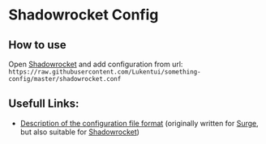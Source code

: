 # Shadowrocket Config

## How to use
Open [Shadowrocket](https://www.shadowrocketdownload.com) and add configuration from url: 
`https://raw.githubusercontent.com/Lukentui/something-config/master/shadowrocket.conf`

## Usefull Links:
 - [Description of the configuration file format](https://manual.nssurge.com) (originally written for [Surge](https://nssurge.com), but also suitable for [Shadowrocket](https://www.shadowrocketdownload.com))
